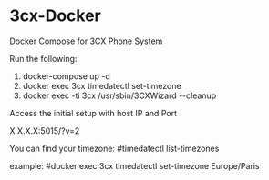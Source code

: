 # 3cx-Docker
Docker Compose for 3CX Phone System

Run the following:

1. docker-compose up -d
2. docker exec 3cx timedatectl set-timezone <timezone>
3. docker exec -ti 3cx /usr/sbin/3CXWizard --cleanup


Access the initial setup with host IP and Port

X.X.X.X:5015/?v=2


You can find your timezone:  #timedatectl list-timezones 

example: #docker exec 3cx timedatectl set-timezone Europe/Paris

  
  
